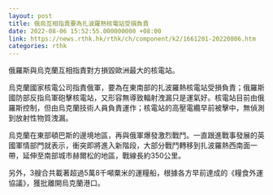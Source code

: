 ```yaml
---
layout: post
title: 俄烏互相指責要為扎波羅熱核電站受損負責
date: 2022-08-06 15:52:55.000000000 +08:00
link: https://news.rthk.hk/rthk/ch/component/k2/1661201-20220806.htm
categories: rthk
---
```


俄羅斯與烏克蘭互相指責對方損毀歐洲最大的核電站。

烏克蘭國家核電公司指責俄軍，要為在東南部的扎波羅熱核電站受損負責；俄羅斯國防部反指烏軍砲擊核電站，又形容無導致輻射洩漏只是運氣好。核電站目前由俄羅斯控制，但由烏克蘭技術人員負責運作；核電站的高壓電纜早前被擊中，無偵測到放射性物質洩漏。

烏克蘭在東部頓巴斯的邊境地區，再與俄軍爆發激烈戰鬥。一直跟進戰事發展的英國軍情部門就表示，衝突即將進入新階段，大部分戰鬥轉移到扎波羅熱西南面一帶，延伸至南部城市赫爾松的地區，戰線長約350公里。

另外，3艘合共載著超過5萬8千噸粟米的運糧船，根據各方早前達成的《糧食外運協議》，獲批離開烏克蘭港口。
